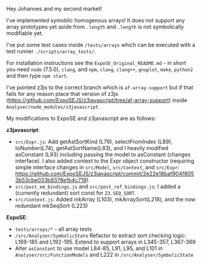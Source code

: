 Hey Johannes and my second market!

I've implemented symoblic homogenous arrays! It does not support any array prototypes yet aside from `.length` and `.length` is not symbolically modifiable yet.  

I've put some test cases inside `/tests/arrays` which can be executed with a  test runner `./scripts/array_tests/`.

For installation instructions see the `ExpoSE_Original_README.md` - in short you need `node` (7.5.0), `clang`, and  `npm`, `clang`, `clang++`, `gnuplot`, `make`, `python2` and then type `npm start`.

I've pointed z3js to the correct branch which is `af-array-support` but if that fails for any reason place that version of z3js (https://github.com/ExpoSEJS/z3javascript/tree/af-array-support) inside `Analyser/node_modules/z3javascript`. 

My modifications to ExpoSE and z3javascript are as follows:

**z3javascript**:

* `src/Expr.js`: Add getAstSortKind (L79), selectFromIndex (L89), toNumber(L74), getAstSortName(L83), and I heavily modified asConstant (L93) including passing the model to asConstant (changes interface). I also added context to the Expr object constructor (requiring simple interface changes in `src/Model`, `src/Context`, and `src/Expr`: https://github.com/ExpoSEJS/z3javascript/commit/2e22e18baf904f8053b53cbe033b8378e1b4c719).
* `src/post_em_bindings.js` and `src/post_ref_bindings.js`: I added a (currently redundant) sort const for `Z3.SEQ_SORT`.
* `src/Context.js`: Added mkArray (L103), mkArraySort(L218), and the now redundant mkSeqSort (L223)

**ExpoSE**:

* `tests/arrays/*` - all array tests
* `/src/Analyser/SymbolicState` Refactor to extract sort checking logic: L169-185 and L192-195. Extend to support arrays in  L345-357, L367-369
* Alter `asConstant` to use model L84-85, L91, L95, and L101 in `Analyser/src/FunctionModels` and L222 in `/src/Analyser/SymbolicState`